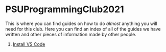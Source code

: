 # PSUProgrammingClub2021
This is where you can find guides on how to do *almost* anything you will need for this club.
Here you can find an index of all of the guides we have written and other pieces of information made by other people.

1. [Install VS Code](https://github.com/PSUProgrammingClub2021/Guides/blob/main/VSCode.md)
